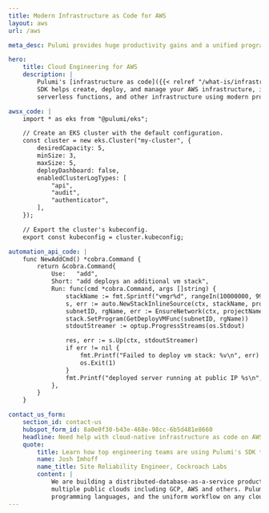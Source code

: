 ```yaml
---
title: Modern Infrastructure as Code for AWS
layout: aws
url: /aws

meta_desc: Pulumi provides huge productivity gains and a unified programming model for Devs and DevOps, through infrastructure as code on the AWS cloud.

hero:
    title: Cloud Engineering for AWS
    description: |
        Pulumi's [infrastructure as code]({{< relref "/what-is/infrastructure-as-code" />}})
        SDK helps create, deploy, and manage your AWS infrastructure, including containers,
        serverless functions, and other infrastructure using modern programming languages.

awsx_code: |
    import * as eks from "@pulumi/eks";

    // Create an EKS cluster with the default configuration.
    const cluster = new eks.Cluster("my-cluster", {
        desiredCapacity: 5,
        minSize: 3,
        maxSize: 5,
        deployDashboard: false,
        enabledClusterLogTypes: [
            "api",
            "audit",
            "authenticator",
        ],
    });

    // Export the cluster's kubeconfig.
    export const kubeconfig = cluster.kubeconfig;

automation_api_code: |
    func NewAddCmd() *cobra.Command {
        return &cobra.Command{
            Use:   "add",
            Short: "add deploys an additional vm stack",
            Run: func(cmd *cobra.Command, args []string) {
                stackName := fmt.Sprintf("vmgr%d", rangeIn(10000000, 99999999))
                s, err := auto.NewStackInlineSource(ctx, stackName, projectName, nil)
                subnetID, rgName, err := EnsureNetwork(ctx, projectName)
                stack.SetProgram(GetDeployVMFunc(subnetID, rgName))
                stdoutStreamer := optup.ProgressStreams(os.Stdout)

                res, err := s.Up(ctx, stdoutStreamer)
                if err != nil {
                    fmt.Printf("Failed to deploy vm stack: %v\n", err)
                    os.Exit(1)
                }
                fmt.Printf("deployed server running at public IP %s\n", res.Outputs["ip"].Value)
            },
        }
    }

contact_us_form:
    section_id: contact-us
    hubspot_form_id: 8a0e0f30-b43e-468e-98cc-6b5d481e8660
    headline: Need help with cloud-native infrastructure as code on AWS?
    quote:
        title: Learn how top engineering teams are using Pulumi's SDK to create, deploy, and manage AWS resources.
        name: Josh Imhoff
        name_title: Site Reliability Engineer, Cockroach Labs
        content: |
            We are building a distributed-database-as-a-service product that runs on Kubernetes clusters across
            multiple public clouds including GCP, AWS and others. Pulumi's declarative model, the support for real
            programming languages, and the uniform workflow on any cloud make our SRE team much more efficient.
---
```

